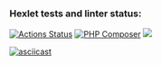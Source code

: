 ### Hexlet tests and linter status:
[![Actions Status](https://github.com/to-antonova/php-project-48/workflows/hexlet-check/badge.svg)](https://github.com/to-antonova/php-project-48/actions)
[![PHP Composer](https://github.com/to-antonova/php-project-48/actions/workflows/my-check.yml/badge.svg)](https://github.com/to-antonova/php-project-48/actions/workflows/my-check.yml)
<a href="https://codeclimate.com/github/to-antonova/php-project-48/maintainability"><img src="https://api.codeclimate.com/v1/badges/c92eedd6be1214d3964a/maintainability" /></a>

[![asciicast](https://asciinema.org/a/568786.svg)](https://asciinema.org/a/568786)

